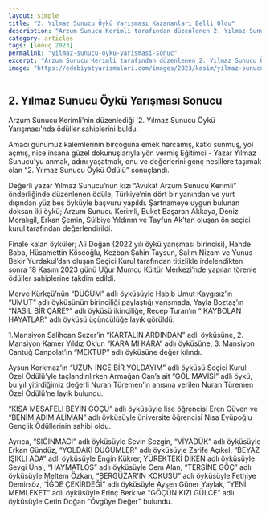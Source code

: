```yaml
---
layout: simple
title: "2. Yılmaz Sunucu Öykü Yarışması Kazananları Belli Oldu"
description: "Arzum Sunucu Kerimli tarafından düzenlenen 2. Yılmaz Sunucu Öykü Yarışması kazananları belli olmuştur."
category: articles
tags: [sonuç 2023]
permalink: "yilmaz-sunucu-oyku-yarismasi-sonuc"
excerpt: "Arzum Sunucu Kerimli tarafından düzenlenen 2. Yılmaz Sunucu Öykü Yarışması kazananları belli olmuştur."
image: "https://edebiyatyarismalari.com/images/2023/kasim/yilmaz-sunucu-oyku-yarismasi-sonuc.jpg"
---
```


## 2. Yılmaz Sunucu Öykü Yarışması Sonucu

Arzum Sunucu Kerimli'nin düzenlediği '2. Yılmaz Sunucu Öykü Yarışması'nda ödüller sahiplerini buldu.

Amacı günümüz kalemlerinin birçoğuna emek harcamış, katkı sunmuş, yol açmış, nice insana güzel dokunuşlarıyla yön vermiş Eğitimci - Yazar Yılmaz Sunucu’yu anmak, adını yaşatmak, onu ve değerlerini genç nesillere taşımak olan “2. Yılmaz Sunucu Öykü Ödülü” sonuçlandı. 

Değerli yazar Yılmaz Sunucu’nun kızı “Avukat Arzum Sunucu Kerimli” önderliğinde düzenlenen ödüle, Türkiye’nin dört bir yanından ve yurt dışından yüz beş öyküyle başvuru yapıldı. Şartnameye uygun bulunan doksan iki öykü; Arzum Sunucu Kerimli, Buket Başaran Akkaya, Deniz Moralıgil, Erkan Şemin, Sülbiye Yıldırım ve Tayfun Ak’tan oluşan ön seçici kurul tarafından değerlendirildi. 

Finale kalan öyküler; Ali Doğan (2022 yılı öykü yarışması birincisi), Hande Baba, Hüsamettin Köseoğlu,  Kezban Şahin Taysun, Salim Nizam ve Yunus Bekir Yurdakul’dan oluşan Seçici Kurul tarafından titizlikle irdelendikten sonra 18 Kasım 2023 günü Uğur Mumcu Kültür Merkezi’nde yapılan törenle ödüller sahiplerine takdim edildi. 

Merve Kürkçü’nün “DÜĞÜM” adlı öyküsüyle Habib Umut Kaygısız’ın “UMUT” adlı öyküsünün birinciliği paylaştığı yarışmada, Yayla Boztaş’ın “NASIL BİR ÇARE?” adlı öyküsü ikinciliğe, Recep Turan’ın “ KAYBOLAN HAYATLAR” adlı öyküsü üçüncülüğe layık görüldü. 

1.Mansiyon Salihcan Sezer’in “KARTALIN ARDINDAN” adlı öyküsüne, 2. Mansiyon Kamer Yıldız Ok’un “KARA MI KARA” adlı öyküsüne, 3. Mansiyon Cantuğ Canpolat’ın “MEKTUP” adlı öyküsüne değer kılındı.  

Aysun Korkmaz’ın “UZUN İNCE BİR YOLDAYIM” adlı öyküsü Seçici Kurul Özel Ödülü’yle taçlandırılırken Armağan Can’a ait “GÖL MAVİSİ” adlı öykü, bu yıl yitirdiğimiz değerli Nuran Türemen’in anısına verilen Nuran Türemen Özel Ödülü’ne layık bulundu.  

“KISA MESAFELİ BEYİN GÖÇÜ” adlı öyküsüyle lise öğrencisi Eren Güven ve  “BENİM ADIM ALİMAN” adlı öyküsüyle üniversite öğrencisi Nisa Eyüpoğlu Gençlik Ödüllerinin sahibi oldu.

Ayrıca, “SIĞINMACI” adlı öyküsüyle Sevin Sezgin, “VİYADÜK” adlı öyküsüyle Erkan Gündüz, “YOLDAKİ DÜĞÜMLER” adlı öyküsüyle Zarife Açıkel, “BEYAZ IŞIKLI ADA” adlı öyküsüyle Engin Kükrer, YÜREKTEKİ DİKEN adlı öyküsüyle Sevgi Ünal, “HAYMATLOS” adlı öyküsüyle Cem Alan, “TERSİNE GÖÇ” adlı öyküsüyle Meltem Özkan, “BERGÜZAR'IN KOKUSU” adlı öyküsüyle Fethiye Demirsöz, “İĞDE ÇEKİRDEĞİ” adlı öyküsüyle Ayşen Güner Yaylak, “YENİ MEMLEKET” adlı öyküsüyle Erinç Berk ve “GÖÇÜN KIZI GÜLCE” adlı öyküsüyle Çetin Doğan “Övgüye Değer” bulundu. 